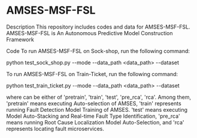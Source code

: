 # AMSES-MSF-FSL
Description
This repository includes codes and data for AMSES-MSF-FSL. AMSES-MSF-FSL is An Autonomous Predictive Model Construction Framework

Code
To run AMSES-MSF-FSL on Sock-shop, run the following command:

python test_sock_shop.py --mode --data_path <data_path> --dataset

To run AMSES-MSF-FSL on Train-Ticket, run the following command:

python test_train_ticket.py --mode --data_path <data_path> --dataset

where can be either of 'pretrain', 'train', 'test', 'pre_rca', 'rca'. Among them, 'pretrain' means executing Auto-selection of AMSES, 'train' represents running Fault Detection Model Training of AMSES. 'test' means executing Model Auto-Stacking and Real-time Fault Type Identification, 'pre_rca' means running Root Cause Localization Model Auto-Selection, and 'rca' represents locating fault microservices.
